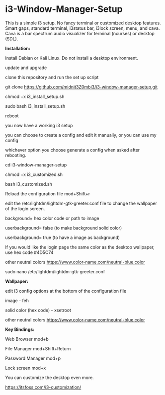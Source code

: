 # i3-Window-Manager-Setup

This is a simple i3 setup. No fancy terminal or customized desktop features. Smart gaps, standard terminal, i3status bar, i3lock screen, menu, and cava. Cava is a bar spectrum audio visualizer for terminal (ncurses) or desktop (SDL).


**Installation:**

Install Debian or Kali Linux. Do not install a desktop environment.

update and upgrade

clone this repository and run the set up script

git clone https://github.com/midnit3Z0mbi3/i3-window-manager-setup.git

chmod +x i3_install_setup.sh

sudo bash i3_install_setup.sh

reboot

you now have a working i3 setup

you can choose to create a config and edit it manually, or you can use my config

whichever option you choose generate a config when asked after rebooting.

cd i3-window-manager-setup

chmod +x i3_customized.sh

bash i3_customized.sh

Reload the configuration file mod+Shift+r

edit the /etc/lightdm/lightdm-gtk-greeter.conf file to change the wallpaper of the login screen.

background= hex color code or path to image

userbackground= false (to make background solid color)

userbackground= true (to have a image as background)

If you would like the login page the same color as the desktop wallpaper, use hex code #4D5C74 

other neutral colors https://www.color-name.com/neutral-blue.color

sudo nano /etc/lightdm/lightdm-gtk-greeter.conf

**Wallpaper:**

edit i3 config options at the bottom of the configuration file

image - feh

solid color (hex code) - xsetroot

other neutral colors https://www.color-name.com/neutral-blue.color

**Key Bindings:**

Web Browser mod+b

File Manager mod+Shift+Return  

Password Manager mod+p  

Lock screen mod+x 

You can customize the desktop even more. 

https://itsfoss.com/i3-customization/

